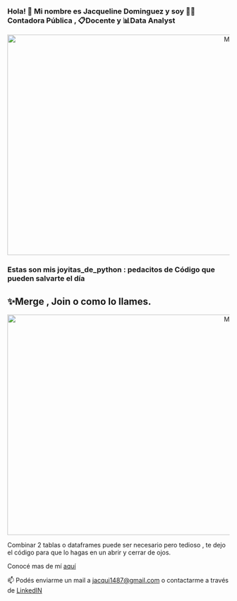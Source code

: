 ### Hola! 👋 Mi nombre es **Jacqueline Dominguez** y soy  👨‍💻Contadora Pública , 📋Docente y   📊**Data Analyst**
<div> 
<p align="center">
<img src="https://www.freecodecamp.org/espanol/news/content/images/size/w2000/2022/09/5f9c9b14740569d1a4ca2991.jpg" alt="MDN"width="1000" height="500">
<div> 
  
### Estas son mis joyitas_de_python : pedacitos de Código que pueden salvarte el día
<div> 
  
## ✨Merge , Join o como lo llames.

<p align="center">
<img src="https://cdn.educba.com/academy/wp-content/uploads/2020/04/Python-Pandas-Join.jpg.webp" alt="MDN"width="1000" height="500">

<div> 
  
Combinar 2 tablas o dataframes puede ser necesario pero tedioso , te dejo el código para que lo hagas en un abrir y cerrar de ojos. 




<div> 

Conocé mas de mí [aquí]( https://github.com/JacqueDominguez/JacqueDominguez)

📫 Podés enviarme un mail a jacqui1487@gmail.com o contactarme a través de [LinkedIN](https://www.linkedin.com/in/jacque-dominguez/)


